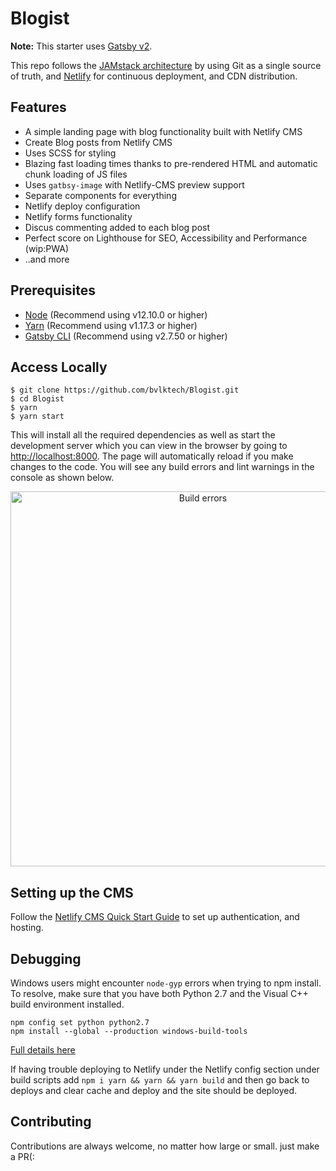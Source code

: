# Blogist

**Note:** This starter uses [Gatsby v2](https://www.gatsbyjs.org/blog/2018-09-17-gatsby-v2/).

This repo follows the [JAMstack architecture](https://jamstack.org) by using Git as a single source of truth, and [Netlify](https://www.netlify.com) for continuous deployment, and CDN distribution.

## Features

- A simple landing page with blog functionality built with Netlify CMS
- Create Blog posts from Netlify CMS
- Uses SCSS for styling
- Blazing fast loading times thanks to pre-rendered HTML and automatic chunk loading of JS files
- Uses `gatbsy-image` with Netlify-CMS preview support
- Separate components for everything
- Netlify deploy configuration
- Netlify forms functionality
- Discus commenting added to each blog post
- Perfect score on Lighthouse for SEO, Accessibility and Performance (wip:PWA)
- ..and more

## Prerequisites

- [Node](https://nodejs.org/en/docs/) (Recommend using v12.10.0 or higher)
- [Yarn](https://yarnpkg.com/en/docs) (Recommend using v1.17.3 or higher)
- [Gatsby CLI](https://www.gatsbyjs.org/docs/) (Recommend using v2.7.50 or higher)

## Access Locally
```
$ git clone https://github.com/bvlktech/Blogist.git
$ cd Blogist
$ yarn
$ yarn start
```

This will install all the required dependencies as well as start the development server which you can view in the browser by going to [http://localhost:8000](http://localhost:8000). The page will automatically reload if you make changes to the code. You will see any build errors and lint warnings in the console as shown below.

<p align='center'>
  <img src='https://cdn.rawgit.com/marionebl/create-react-app/9f62826/screencast-error.svg' width='600' alt='Build errors'>
</p>

## Setting up the CMS
Follow the [Netlify CMS Quick Start Guide](https://www.netlifycms.org/docs/quick-start/#authentication) to set up authentication, and hosting.

## Debugging
Windows users might encounter ```node-gyp``` errors when trying to npm install.
To resolve, make sure that you have both Python 2.7 and the Visual C++ build environment installed.
```
npm config set python python2.7
npm install --global --production windows-build-tools
```

[Full details here](https://www.npmjs.com/package/node-gyp 'NPM node-gyp page')

If having trouble deploying to Netlify under the Netlify config section under build scripts add `npm i yarn && yarn && yarn build` and then go back to deploys and clear cache and deploy and the site should be deployed.

## Contributing

Contributions are always welcome, no matter how large or small. just make a PR(: